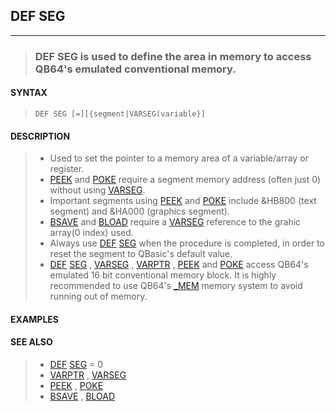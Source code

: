 ## DEF SEG
---
<blockquote>

### DEF SEG is used to define the area in memory to access QB64's emulated conventional memory.

</blockquote>

#### SYNTAX

<blockquote>

`DEF SEG [=][{segment|VARSEG(variable}]`

</blockquote>

#### DESCRIPTION

<blockquote>

* Used to set the pointer to a memory area of a variable/array or register.
* [PEEK](./PEEK.md) and [POKE](./POKE.md) require a segment memory address (often just 0) without using [VARSEG](./VARSEG.md).
* Important segments using [PEEK](./PEEK.md) and [POKE](./POKE.md) include &HB800 (text segment) and &HA000 (graphics segment).
* [BSAVE](./BSAVE.md) and [BLOAD](./BLOAD.md) require a [VARSEG](./VARSEG.md) reference to the grahic array(0 index) used.
* Always use [DEF](./DEF.md) [SEG](./SEG.md) when the procedure is completed, in order to reset the segment to QBasic's default value.
* [DEF](./DEF.md) [SEG](./SEG.md) , [VARSEG](./VARSEG.md) , [VARPTR](./VARPTR.md) , [PEEK](./PEEK.md) and [POKE](./POKE.md) access QB64's emulated 16 bit conventional memory block. It is highly recommended to use QB64's [_MEM](./_MEM.md) memory system to avoid running out of memory.


</blockquote>

#### EXAMPLES

<blockquote>


</blockquote>

#### SEE ALSO

<blockquote>

* [DEF](./DEF.md) [SEG](./SEG.md) = 0
* [VARPTR](./VARPTR.md) , [VARSEG](./VARSEG.md)
* [PEEK](./PEEK.md) , [POKE](./POKE.md)
* [BSAVE](./BSAVE.md) , [BLOAD](./BLOAD.md)

</blockquote>
